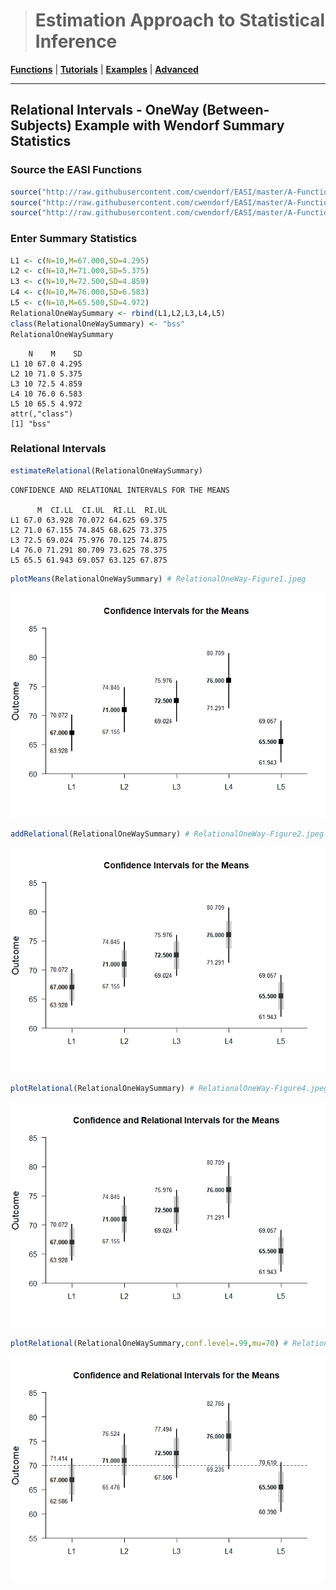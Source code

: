 ># Estimation Approach to Statistical Inference

[**Functions**](../../A-Functions) | 
[**Tutorials**](../../B-Tutorials) | 
[**Examples**](../../C-Examples) | 
[**Advanced**](../../D-Advanced)

---

## Relational Intervals - OneWay (Between-Subjects) Example with Wendorf Summary Statistics

### Source the EASI Functions

```r
source("http://raw.githubusercontent.com/cwendorf/EASI/master/A-Functions/EASI-Functions.R")
source("http://raw.githubusercontent.com/cwendorf/EASI/master/A-Functions/EASI-Omnibus-Extension.R")
source("http://raw.githubusercontent.com/cwendorf/EASI/master/A-Functions/EASI-Relational-Extension.R")
```

### Enter Summary Statistics

```r
L1 <- c(N=10,M=67.000,SD=4.295)
L2 <- c(N=10,M=71.000,SD=5.375)
L3 <- c(N=10,M=72.500,SD=4.859)
L4 <- c(N=10,M=76.000,SD=6.583)
L5 <- c(N=10,M=65.500,SD=4.972)
RelationalOneWaySummary <- rbind(L1,L2,L3,L4,L5)
class(RelationalOneWaySummary) <- "bss"
RelationalOneWaySummary
```
```
    N    M    SD
L1 10 67.0 4.295
L2 10 71.0 5.375
L3 10 72.5 4.859
L4 10 76.0 6.583
L5 10 65.5 4.972
attr(,"class")
[1] "bss"
```

### Relational Intervals

```r
estimateRelational(RelationalOneWaySummary)
```
```
CONFIDENCE AND RELATIONAL INTERVALS FOR THE MEANS

      M  CI.LL  CI.UL  RI.LL  RI.UL
L1 67.0 63.928 70.072 64.625 69.375
L2 71.0 67.155 74.845 68.625 73.375
L3 72.5 69.024 75.976 70.125 74.875
L4 76.0 71.291 80.709 73.625 78.375
L5 65.5 61.943 69.057 63.125 67.875
```

```r
plotMeans(RelationalOneWaySummary) # RelationalOneWay-Figure1.jpeg
```
<kbd><img src="RelationalOneWay-Figure1.jpeg"></kbd>
```r
addRelational(RelationalOneWaySummary) # RelationalOneWay-Figure2.jpeg
```
<kbd><img src="RelationalOneWay-Figure2.jpeg"></kbd>
```r
plotRelational(RelationalOneWaySummary) # RelationalOneWay-Figure4.jpeg
```
<kbd><img src="RelationalOneWay-Figure4.jpeg"></kbd>
```r
plotRelational(RelationalOneWaySummary,conf.level=.99,mu=70) # RelationalOneWay-Figure5.jpeg
```
<kbd><img src="RelationalOneWay-Figure5.jpeg"></kbd>
